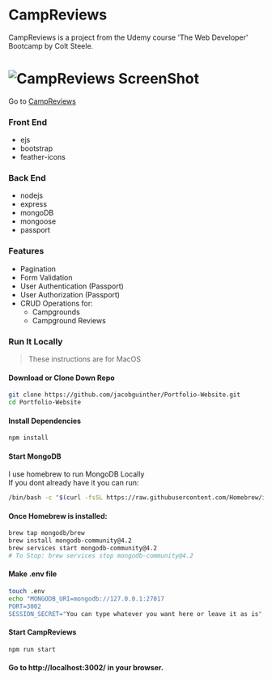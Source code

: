 # CampReviews
CampReviews is a project from the Udemy course 'The Web Developer' Bootcamp by Colt Steele.

# ![CampReviews ScreenShot](https://jg-s3-storage.s3.us-east-1.amazonaws.com/Camp_Reviews_Pagination_4665e15c24.gif?response-content-disposition=inline&X-Amz-Security-Token=IQoJb3JpZ2luX2VjEIP%2F%2F%2F%2F%2F%2F%2F%2F%2F%2FwEaCXVzLXdlc3QtMSJIMEYCIQDZeWEW8sfvPn%2FbbNZaEkr7m5028LoCyFkkEqwOIZhD3wIhALLze%2B8iS%2Fmhg%2BkP%2FgODaU6fPC%2Fv7jwYmc7HfDmDFewAKuQCCNz%2F%2F%2F%2F%2F%2F%2F%2F%2F%2FwEQARoMNTYzMjQyMDkzNjM1IgyLtVTHm1NsZ692JBUquAInR1ddODRoOjvI%2FGJhONGBVyFLLaStxAjT6o8TYdwMr7Ob0DpnAloPTPKRV7qAl9shpMrUf8O2wpRK6t8txFOc1N3DEY%2FKesXViLfz7z1rL8bB6dhimbVt8B%2Fk%2B6bK55jlvNvFjnAJF1tImHKKVCC%2Fk6XZy4ClKIkjjDrvlJ22bohqqYIie9xPmUa2BItIGJ3IIkyPIz4AMX4QBofVrz5rs0qfYJn%2BAHfqxFZMenT%2F3Qmwj9U6lD%2FQv%2BsmnJIo1jZfIANo2HE6Nh0JymBhSXp6SU3be9fgCxGcF5Z5eQNibJ2DnUfqE563JPBqSP4yU9IOe%2B7i2%2BGiPZ%2FTje3QFa4yJCOawHOQjBcXbeSFwelW6hvnWl4cwoeb%2BWRAGEklbXrxHDj2ZD82Xqq29CjIpS8xdWq%2F3UbLcrMwjuSL%2FQU6rwLmMp0oz2qr%2BJ%2FukNDIA5X0GbmVxVpUbU%2B1GVHVrlZ0loc3aL9Fvj5PFYxhwlhTgYB7eEbDshvH2q9hgJIvApllzC6ZnWMqnuSllXkReIqGzLnTptPvVt72hh45q2D%2F%2F%2BXAA1NvjFAKRUZw62EumGhlhrjzxRlj3o8MfWK2NTIQjR9wmaNYItv%2B5zefuFcgEqX5HoIu8rBavXA2j%2B%2BBzBfXoJ5c9SpeaXrf%2FBJo8BIB2saUrypzgYiuyHwUgzYkM2K%2B9Hg3dvR2mk%2BE7J3tB0rKoWqLsvZXmpwsTOu6JRNZZSLiUynZcJaIXiG4zU9r%2BDWvQSLDQOZ%2FkdnK0uLmdqBUr0guPMFKK%2FiKcYeEIrE0ovza3l%2FNA0A6tg%2FoYZr88Ci6N25B%2BHbx4G%2FZ7IK2Bec%3D&X-Amz-Algorithm=AWS4-HMAC-SHA256&X-Amz-Date=20201104T192722Z&X-Amz-SignedHeaders=host&X-Amz-Expires=300&X-Amz-Credential=ASIAYGI6YJRBYFR2B5E2%2F20201104%2Fus-east-1%2Fs3%2Faws4_request&X-Amz-Signature=2b73c659fe2c3683c91dcf213985dcf9743f6d37c1ac55ef3e60864473a55e0c)

Go to [CampReviews](https://jg-camp-reviews.herokuapp.com/campgrounds/page-1)

### Front End
- ejs
- bootstrap
- feather-icons
### Back End
- nodejs
- express
- mongoDB
- mongoose
- passport

### Features
- Pagination
- Form Validation
- User Authentication (Passport)
- User Authorization (Passport)
- CRUD Operations for:
  - Campgrounds
  - Campground Reviews

### Run It Locally
> These instructions are for MacOS

#### Download or Clone Down Repo
```sh
git clone https://github.com/jacobguinther/Portfolio-Website.git
cd Portfolio-Website
```
#### Install Dependencies
```sh
npm install
```
#### Start MongoDB  
I use homebrew to run MongoDB Locally   
If you dont already have it you can run:
```sh
/bin/bash -c "$(curl -fsSL https://raw.githubusercontent.com/Homebrew/install/master/install.sh)"
```
#### Once Homebrew is installed:
```sh
brew tap mongodb/brew
brew install mongodb-community@4.2
brew services start mongodb-community@4.2
# To Stop: brew services stop mongodb-community@4.2
```
#### Make .env file
```sh
touch .env
echo "MONGODB_URI=mongodb://127.0.0.1:27017
PORT=3002
SESSION_SECRET="You can type whatever you want here or leave it as is" >> .env
```
#### Start CampReviews
```sh
npm run start
```
#### Go to http://localhost:3002/ in your browser.
